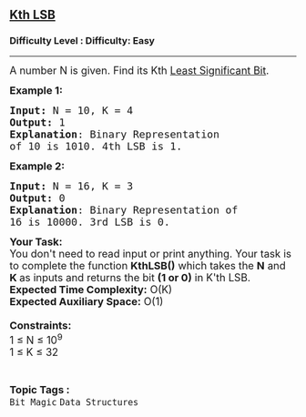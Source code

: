 <h2><a href="https://www.geeksforgeeks.org/problems/kth-lsb3427/1">Kth LSB</a></h2><h3>Difficulty Level : Difficulty: Easy</h3><hr><div class="problems_problem_content__Xm_eO"><p><span style="font-size:18px">A number N is given. Find its Kth&nbsp;<a href="https://en.wikipedia.org/wiki/Least_significant_bit" target="_blank">Least Significant Bit</a>.</span></p>

<p><span style="font-size:18px"><strong>Example 1:</strong></span></p>

<pre><span style="font-size:18px"><strong>Input: </strong>N = 10, K = 4
<strong>Output:</strong> 1
<strong>Explanation</strong>: Binary Representation 
of 10 is 1010. 4th LSB is 1.</span></pre>

<p><span style="font-size:18px"><strong>Example 2:</strong></span></p>

<pre><span style="font-size:18px"><strong>Input: </strong>N = 16, K = 3 
<strong>Output:</strong> 0 
<strong>Explanation</strong>: Binary Representation of 
16 is 10000. 3rd LSB is 0.</span></pre>

<p><span style="font-size:18px"><strong>Your Task:&nbsp;&nbsp;</strong><br>
You don't need to read input or print anything. Your task is to complete the function&nbsp;<strong>KthLSB()</strong>&nbsp;which takes the <strong>N</strong> and <strong>K&nbsp;</strong>as inputs and returns the bit <strong>(1 or 0)</strong> in K'th LSB.<br>
<strong>Expected Time Complexity:</strong>&nbsp;O(K)<br>
<strong>Expected Auxiliary Space:</strong>&nbsp;O(1)<br>
<br>
<strong>Constraints:</strong><br>
1 ≤ N ≤ 10<sup>9</sup><br>
1 ≤ K ≤ 32</span></p>
</div><br><p><span style=font-size:18px><strong>Topic Tags : </strong><br><code>Bit Magic</code>&nbsp;<code>Data Structures</code>&nbsp;